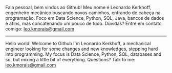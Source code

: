 Fala pessoal, bem vindos ao Github!
Meu nome é Leonardo Kerkhoff, engenheiro mecânico buscando novos caminhos, entrando de cabeça na programação.
Foco em Data Science, Python, SQL, Java, bancos de dados e afins, mas concatenando um pouco de tudo.
Dúvidas? Entre em contato comigo: leo.kmorais@gmail.com

---------------------------------------------------------------------------------------------------------------

Hello world! Welcome to Github
I'm Leonardo Kerkhoff, a mechanical engineer looking for some changes and new knowledges, stepping hard into programming.
My focus is Data Science, Python, SQL, databases and so, but mixing a little bit of everything.
Questions? Talk to me: leo.kmorais@gmail.com

<!---
LeoKMorais/LeoKMorais is a ✨ special ✨ repository because its `README.md` (this file) appears on your GitHub profile.
You can click the Preview link to take a look at your changes.
--->
